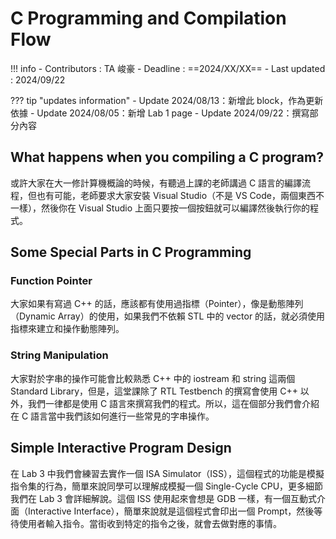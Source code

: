 # C Programming and Compilation Flow

!!! info
    - Contributors : TA 峻豪
    - Deadline : ==2024/XX/XX==
    - Last updated : 2024/09/22
    <!-- - Video link : <a href="https://youtube.com/" target="_blank">CO2024 Fall lab1 video</a> -->

??? tip "updates information"
    - Update 2024/08/13：新增此 block，作為更新依據
    - Update 2024/08/05：新增 Lab 1 page
    - Update 2024/09/22：撰寫部分內容

## What happens when you compiling a C program?

或許大家在大一修計算機概論的時候，有聽過上課的老師講過 C 語言的編譯流程，但也有可能，老師要求大家安裝 Visual Studio（不是 VS Code，兩個東西不一樣），然後你在 Visual Studio 上面只要按一個按鈕就可以編譯然後執行你的程式。

## Some Special Parts in C Programming

### Function Pointer

大家如果有寫過 C++ 的話，應該都有使用過指標（Pointer），像是動態陣列（Dynamic Array）的使用，如果我們不依賴 STL 中的 vector 的話，就必須使用指標來建立和操作動態陣列。

### String Manipulation

大家對於字串的操作可能會比較熟悉 C++ 中的 iostream 和 string 這兩個 Standard Library，但是，這堂課除了 RTL Testbench 的撰寫會使用 C++ 以外，我們一律都是使用 C 語言來撰寫我們的程式。所以，這在個部分我們會介紹在 C 語言當中我們該如何進行一些常見的字串操作。

## Simple Interactive Program Design

在 Lab 3 中我們會練習去實作一個 ISA Simulator（ISS），這個程式的功能是模擬指令集的行為，簡單來說同學可以理解成模擬一個 Single-Cycle CPU，更多細節我們在 Lab 3 會詳細解說。這個 ISS 使用起來會想是 GDB 一樣，有一個互動式介面（Interactive Interface），簡單來說就是這個程式會印出一個 Prompt，然後等待使用者輸入指令。當街收到特定的指令之後，就會去做對應的事情。
